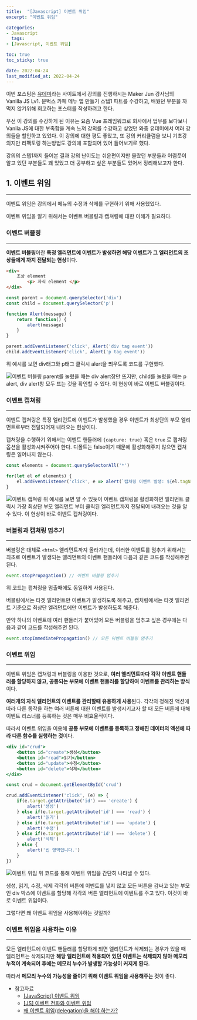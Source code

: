 ```yaml
---
title:  "[Javascript] 이벤트 위임"
excerpt: "이벤트 위임"

categories:
- Javascript
  tags:
- [Javascript, 이벤트 위임]

toc: true
toc_sticky: true

date: 2022-04-24
last_modified_at: 2022-04-24
---
```


이번 포스팅은 [유데미](https://www.udemy.com/)라는 사이트에서 강의를 진행하시는 Maker Jun 강사님의 Vanilla JS Lv1. 문벅스 카페 메뉴 앱 만들기 스텝1 파트를 수강하고, 배웠던 부분을 까먹지 않기위해 회고하는 포스터를 작성하려고 한다.

우선 이 강의를 수강하게 된 이유는 요즘 Vue 프레임워크로 회사에서 업무를 보다보니 Vanila JS에 대한 부족함을 계속 느껴 강의를 수강하고 싶었던 와중 유데미에서 여러 강의들을 할인하고 있었다. 이 강의에 대한 평도 좋았고, 또 강의 커리큘럼을 보니 기초강의지만 리팩토링 하는방법도 강의에 포함되어 있어 들어보기로 했다.

강의의 스텝1까지 들어본 결과 강의 난이도는 쉬운편이지만 몰랐던 부분들과 어렴풋이 알고 있던 부분들도 꽤 있었고 더 공부하고 싶은 부분들도 있어서 정리해보고자 한다.

## 1. 이벤트 위임

---

이벤트 위임은 강의에서 메뉴의 수정과 삭제를 구현하기 위해 사용했었다.

이벤트 위임을 알기 위해서는 이벤트 버블링과 캡쳐링에 대한 이해가 필요하다.

### 이벤트 버블링

---

**이벤트 버블링**이란 **특정 엘리먼트에 이벤트가 발생하면 해당 이벤트가 그 엘리먼트의 조상들에게 까지 전달되는 현상**이다.

```html
<div>
	조상 element
		<p> 자식 element </p>
</div>
```

```jsx
const parent = document.querySelector('div')
const child = document.querySelector('p')

function Alert(message) {
	return function() {
        alert(message)
    }
}

parent.addEventListener('click', Alert('div tag event'))
child.addEventListener('click', Alert('p tag event'))
```

위 예시를 보면 div태그와 p태그 클릭시 alert을 띄우도록 코드를 구현했다.

![이벤트 버블링](https://user-images.githubusercontent.com/71548623/164967315-3cbec0e4-fd28-4a2b-8881-bd04bdfd6284.gif)
parent를 눌렀을 때는 div alert창만 뜨지만, child를 눌렀을 때는 p alert, div alert창 모두 뜨는 것을 확인할 수 있다. 이 현상이 바로 이벤트 버블링이다.

### 이벤트 캡쳐링

---

이벤트 캡쳐링은 특정 엘리먼트에 이벤트가 발생했을 경우 이벤트가 최상단의 부모 엘리먼트로부터 전달되어져 내려오는 현상이다.

캡쳐링을 수행하기 위해서는 이벤트 핸들러에 `{capture: true}` 혹은 `true` 로 캡쳐링 옵션을 활성화시켜주어야 한다. 디폴트는 false이기 때문에 활성화해주지 않으면 캡쳐링은 일어나지 않는다.

```jsx
const elements = document.querySelectorAll('*')

for(let el of elements) {
    el.addEventListener('click', e => alert(`캡쳐링 이벤트 발생: ${el.tagName}`), true)
}
```

![이벤트 캡쳐링](https://user-images.githubusercontent.com/71548623/164967322-ab34d6f5-c532-4deb-a8c5-303619a409f2.gif)
위 예시를 보면 알 수 있듯이 이벤트 캡처링을 활성화하면 엘리먼트 클릭시 가장 최상단 부모 엘리먼트 부터 클릭된 엘리먼트까지 전달되어 내려오는 것을 알 수 있다. 이 현상이 바로 이벤트 캡쳐링이다.

### 버블링과 캡쳐링 멈추기

---

버블링은 대체로 `<html>` 엘리먼트까지 올라가는데, 이러한 이벤트를 멈추기 위해서는 최초로 이벤트가 발생되는 엘리먼트의 이벤트 핸들러에 다음과 같은 코드를 작성해주면 된다.

```jsx
event.stopPropagation() // 이벤트 버블링 멈추기
```

위 코드는 캡쳐링을 멈출때에도 동일하게 사용된다.

버블링에서는 타겟 엘리먼트만 이벤트가 발생하도록 해주고, 캡처링에서는 타겟 엘리먼트 기준으로 최상단 엘리먼트에만 이벤트가 발생하도록 해준다.

만약 하나의 이벤트에 여러 핸들러가 붙어있어 모든 버블링을 멈추고 싶은 경우에는 다음과 같이 코드를 작성해주면 된다.

```jsx
event.stopImmediatePropagation() // 모든 이벤트 버블링 멈추기
```

### 이벤트 위임

---

이벤트 위임은 캡쳐링과 버블링을 이용한 것으로, **여러 엘리먼트마다 각각 이벤트 핸들러를 할당하지 않고, 공통되는 부모에 이벤트 핸들러를 할당하여 이벤트를 관리하는 방식**이다.

**여러개의 자식 엘리먼트의 이벤트를 관리할때 유용하게 사용**된다. 각각의 정해진 액션에 따라 다른 동작을 하는 여러 버튼에 대한 이벤트를 발생시키고자 할 때 모든 버튼에 대해 이벤트 리스너를 등록하는 것은 매우 비효율적이다.

따라서 이벤트 위임을 이용해 **공통 부모에 이벤트를 등록하고 정해진 데이터의 액션에 따라 다른 함수를 실행하는 것**이다.

```jsx
<div id="crud">
    <button id="create">생성</button>
    <button id="read">읽기</button>
    <button id="update">수정</button>
    <button id="delete">삭제</button>
</div>
```

```jsx
const crud = document.getElementById('crud')

crud.addEventListener('click', (e) => {
    if(e.target.getAttribute('id') === 'create') {
        alert('생성')
    } else if(e.target.getAttribute('id') === 'read') {
        alert('읽기')
    } else if(e.target.getAttribute('id') === 'update') {
        alert('수정')
    } else if(e.target.getAttribute('id') === 'delete') {
        alert('삭제')
    } else {
        alert('빈 영역입니다.')
    }
})
```

![이벤트 위임](https://user-images.githubusercontent.com/71548623/164967321-76caf470-fdf2-4e27-9af5-5f4dc16e404d.gif)
위 코드를 통해 이벤트 위임을 간단히 나타낼 수 있다.

생성, 읽기, 수정, 삭제 각각의 버튼에 이벤트를 넣지 않고 모든 버튼을 감싸고 있는 부모인 div 박스에 이벤트를 할당해 각각의 버튼 엘리먼트에 이벤트를 주고 있다. 이것이 바로 이벤트 위임이다.

그렇다면 왜 이벤트 위임을 사용해야하는 것일까?

### 이벤트 위임을 사용하는 이유

---

모든 엘리먼트에 이벤트 핸들러를 할당하게 되면 엘리먼트가 삭제되는 경우가 있을 때 엘리먼트는 삭제되지만 **해당 엘리먼트에 적용되어 있던 이벤트는 삭제되지 않아 메모리 누적이 계속되어 후에는 메모리 누수가 발생할 가능성이 커지게 된다.**

따라서 **메모리 누수의 가능성을 줄이기 위해 이벤트 위임을 사용해주는 것**이 좋다.


- 참고자료
  - [[JavaScript] 이벤트 위임](https://velog.io/@moonheekim0118/JavaScript-%EC%9D%B4%EB%B2%A4%ED%8A%B8-%EB%B2%84%EB%B8%94%EB%A7%81)
  - [[JS] 이벤트 전파와 이벤트 위임](https://ingg.dev/event-delegation/)
  - [왜 이벤트 위임(delegation)을 해야 하는가?](https://ui.toast.com/weekly-pick/ko_20160826)
